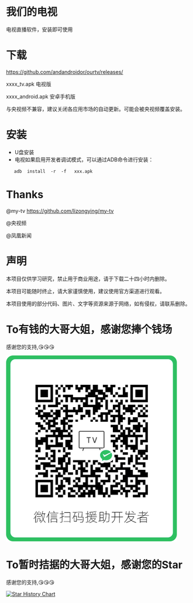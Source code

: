 # 我们的电视

电视直播软件，安装即可使用


# 下载

https://github.com/andandroidor/ourtv/releases/

xxxx_tv.apk 电视版

xxxx_android.apk 安卓手机版

与央视频不兼容，建议关闭各应用市场的自动更新。可能会被央视频覆盖安装。

# 安装

-   U盘安装
-   电视如果启用开发者调试模式，可以通过ADB命令进行安装：

```
   adb  install  -r  -f   xxx.apk
```

# Thanks

@my-tv https://github.com/lizongying/my-tv

@央视频 

@凤凰新闻


# 声明

本项目仅供学习研究，禁止用于商业用途，请于下载二十四小时内删除。

本项目可能随时终止，请大家谨慎使用，建议使用官方渠道进行观看。

本项目使用的部分代码、图片、文字等资源来源于网络，如有侵权，请联系删除。


# To有钱的大哥大姐，感谢您捧个钱场

感谢您的支持,😘😘😘

![qr](./qr.png)

# To暂时拮据的大哥大姐，感谢您的Star

感谢您的支持,😘😘😘

[![Star History Chart](https://api.star-history.com/svg?repos=andandroidor/ourtv&type=Date)](https://star-history.com/#andandroidor/ourtv&Date)
